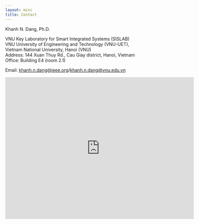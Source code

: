 ```yaml
---
layout: misc
title: Contact
---
```


Khanh N. Dang, Ph.D.

VNU Key Laboratory for Smart Integrated Systems (SISLAB)<br>
VNU University of Engineering and Technology (VNU-UET), <br>
Vietnam National University, Hanoi (VNU) <br>
Address: 144 Xuan Thuy Rd., Cau Giay district, Hanoi, Vietnam <br>
Office: Building E4 (room 2.1)



Email: khanh.n.dang@ieee.org/khanh.n.dang@vnu.edu.vn

<iframe src="https://www.google.com/maps/embed?pb=!1m18!1m12!1m3!1d3723.900622444039!2d105.77894531493277!3d21.036661985994108!2m3!1f0!2f0!3f0!3m2!1i1024!2i768!4f13.1!3m3!1m2!1s0x0%3A0x9406c12dc4604160!2zxJDhuqFpIGjhu41jIFF14buRYyBnaWEgSMOgIE7hu5lp!5e0!3m2!1sen!2s!4v1513182550410" width="600" height="450" frameborder="0" style="border:0" allowfullscreen></iframe>
